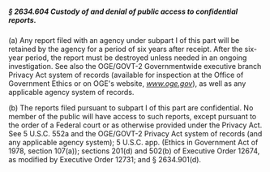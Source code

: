 ##### § 2634.604 Custody of and denial of public access to confidential reports. #####

(a) Any report filed with an agency under subpart I of this part will be retained by the agency for a period of six years after receipt. After the six-year period, the report must be destroyed unless needed in an ongoing investigation. See also the OGE/GOVT-2 Governmentwide executive branch Privacy Act system of records (available for inspection at the Office of Government Ethics or on OGE's website, *www.oge.gov*), as well as any applicable agency system of records.

(b) The reports filed pursuant to subpart I of this part are confidential. No member of the public will have access to such reports, except pursuant to the order of a Federal court or as otherwise provided under the Privacy Act. See 5 U.S.C. 552a and the OGE/GOVT-2 Privacy Act system of records (and any applicable agency system); 5 U.S.C. app. (Ethics in Government Act of 1978, section 107(a)); sections 201(d) and 502(b) of Executive Order 12674, as modified by Executive Order 12731; and § 2634.901(d).